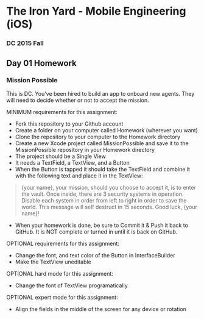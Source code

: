 # The Iron Yard - Mobile Engineering (iOS)
### DC 2015 Fall

## Day 01 Homework
### Mission Possible

This is DC. You've been hired to build an app to onboard new agents. They will need to decide whether or not to accept the mission.

MINIMUM requirements for this assignment:
* Fork this repository to your Github account
* Create a folder on your computer called Homework (wherever you want)
* Clone the repository to your computer to the Homework directory
* Create a new Xcode project called MissionPossible and save it to the MissionPossible repository in your Homework directory
* The project should be a Single View
* It needs a TextField, a TextView, and a Button
* When the Button is tapped it should take the TextField and combine it with the following text and place it in the TextView:

> {your name}, your mission, should you choose to accept it, is to enter the vault. Once inside, there are 3 security systems in operation. Disable each system in order from left to right in order to save the world. This message will self destruct in 15 seconds. Good luck, {your name}!

* When your homework is done, be sure to Commit it & Push it back to GitHub. It is NOT complete or turned in until it is back on GitHub.

OPTIONAL requirements for this assignment:
* Change the font, and text color of the Button in InterfaceBuilder
* Make the TextView uneditable

OPTIONAL hard mode for this assignment:
* Change the font of TextView programatically

OPTIONAL expert mode for this assignment:
* Align the fields in the middle of the screen for any device or rotation